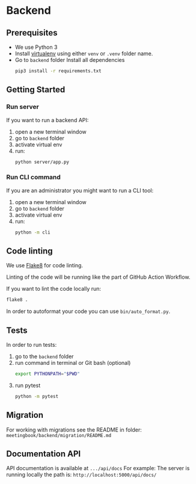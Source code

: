 # Backend

## Prerequisites

- We use Python 3
- Install [virtualenv](https://virtualenv.pypa.io/en/latest/index.html) using 
either `venv` or `.venv` folder name.
- Go to `backend` folder Install all dependencies
    ```bash
    pip3 install -r requirements.txt   
    ```

## Getting Started

### Run server

If you want to run a backend API:

1. open a new terminal window
2. go to `backend` folder
3. activate virtual env
4. run:
    ```bash
    python server/app.py
    ```

### Run CLI command

If you are an administrator you might want to run a CLI tool:

1. open a new terminal window
2. go to `backend` folder
3. activate virtual env
4. run:
    ```bash
    python -m cli
    ```

## Code linting

We use [Flake8](https://flake8.pycqa.org/en/2.5.5/index.html) for code linting.

Linting of the code will be running like the part of GitHub Action Workflow.

If you want to lint the code locally run:
```bash
flake8 .
```

In order to autoformat your code you can use `bin/auto_format.py`.

## Tests

In order to run tests:
1. go to the `backend` folder
2. run command in terminal or Git bash (optional)
    ```bash
    export PYTHONPATH="$PWD"
    ```
3. run pytest
    ```bash
    python -m pytest
    ```

## Migration

For working with migrations see the README in folder: `meetingbook/backend/migration/README.md`


## Documentation API

API documentation is available at ```.../api/docs```
For example: 
The server is running locally the path is: ```http://localhost:5000/api/docs/```